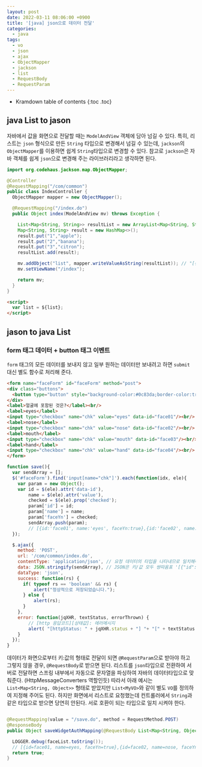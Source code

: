 ```yaml
---
layout: post
date: 2022-03-11 08:06:00 +0900
title: '[java] json으로 데이터 전달'
categories:
  - java
tags:
  - vo
  - json
  - ajax
  - ObjectMapper
  - jackson
  - list
  - RequestBody
  - RequestParam
---
```


* Kramdown table of contents
{:toc .toc}


## java List to jason

자바에서 값을 화면으로 전달할 때는 `ModelAndView` 객체에 담아 넘길 수 있다.
특히, 리스트는 `json` 형식으로 만든 `String` 타입으로 변경해서 넘길 수 있는데,
`jackson`의 `ObjectMapper`를 이용하면 쉽게 `String`타입으로 변경할 수 있다.
참고로 `jackson`은 자바 객체를 쉽게 `json`으로 변경해 주는 라이브러리라고 생각하면 된다.

```java
import org.codehaus.jackson.map.ObjectMapper;

@Controller
@RequestMapping("/com/common")
public class IndexController {
  ObjectMapper mapper = new ObjectMapper();

  @RequestMapping("/index.do")
  public Object index(ModelAndView mv) throws Exception {

    List<Map<String, String>> resultList = new ArrayList<Map<String, String>>();
    Map<String, String> result = new HashMap<>();
    result.put("1","apple");
    result.put("2","banana");
    result.put("3","citron");
    resultList.add(result);

    mv.addObject("list", mapper.writeValueAsString(resultList)); // "[{"1":"apple","2":"banan","3":"citron"}]"
    mv.setViewName("/index");

    return mv;
  }
}
```

```html
<script>
  var list = ${list};
</script>
```

## jason to java List

### form 태그 데이터 + button 태그 이벤트

`form` 태그의 모든 데이터를 보내지 않고 일부 원하는 데이터만 보내려고 하면 `submit` 대신 별도 함수로 처리해 준다.

```html
<form name="faceForm" id="faceForm" method="post">
<div class="buttons">
  <button type="button" style="background-color:#0c83da;border-color:transparent;color:#fff;border-radius:40px;border-width:1px;height:36px;min-width:50px" onclick="save()">저장</button>
</div>
<label>얼굴에 포함된 것은?</label><br/>
<label>eyes</label>
<input type="checkbox" name="chk" value="eyes" data-id="face01"/><br/>
<label>nose</label>
<input type="checkbox" name="chk" value="nose" data-id="face02"/><br/>
<label>mouth</label>
<input type="checkbox" name="chk" value="mouth" data-id="face03"/><br/>
<label>hand</label>
<input type="checkbox" name="chk" value="hand" data-id="face04"/><br/>
</form>
```

```js
function save(){
  var sendArray = [];
  $('#faceForm').find('input[name="chk"]').each(function(idx, ele){
    var param = new Object();
    var id = $(ele).attr('data-id'),
        name = $(ele).attr('value'),
        checked = $(ele).prop('checked');
        param['id'] = id;
        param['name'] = name;
        param['faceYn'] = checked;
        sendArray.push(param);
        // [{id:'face01', name:'eyes', faceYn:true},{id:'face02', name:'nose', faceYn:true},{id:'face03', name:'mouth', faceYn:true},{id:'face04', name:'hand', faceYn:false}]
  });

  $.ajax({
    method: 'POST',
    url: '/com/common/index.do',
    contentType: 'application/json', // 요청 데이터의 타입을 나타내므로 일치해야 한다.
    data: JSON.stringify(sendArray), // JSON은 키/값 모두 쌍따옴표 '[{"id":"face01","name":"eyes","faceYn":true},{"id":"face02","name":"nose","faceYn":true},{"id":"face03","name":"mouth","faceYn":true},{"id":"face04","name":"hand","faceYn":false}]'
    dataType: 'json',
    success: function(rs) {
      if( typeof rs == 'boolean' && rs) {
          alert("정상적으로 저장되었습니다.");
      } else {
          alert(rs);
      }
    },
    error: function(jqXHR, textStatus, errorThrown) {
        // [http 응답코드][상태값]: 에러메시지
        alert( "[httpStatus: " + jqXHR.status + "] "+ "[" + textStatus + "]: " + errorThrown);
    }
  });
}

```

데이터가 화면으로부터 키:값의 형태로 전달이 되면 `@RequestParam`으로 받아야 하고 그렇지 않을 경우, `@RequestBody`로 받으면 된다.
리스트를 `json`타입으로 전환하여 서버로 전달하면 스프링 내부에서 자동으로 문자열을 파싱하여 자바의 데이터타입으로 맞춰준다. (HttpMessageConverters 역할인듯)
따라서 아래 예시는 `List<Map<String, Object>>` 형태로 받았지만 `List<MyVO>`와 같이 별도 `VO`를 정의하여 지정해 주어도 된다.
하지만 화면에서 리스트로 요청했는데 컨트롤러에서 `String`과 같은 타입으로 받으면 당연히 안된다.
서로 호환이 되는 타입으로 일치 시켜야 한다.

```java

@RequestMapping(value = "/save.do", method = RequestMethod.POST)
@ResponseBody
public Object saveWidgetAuthMapping(@RequestBody List<Map<String, Object>> faceList) throws Exception {

  LOGGER.debug(faceList.toString());
  // [{id=face01, name=eyes, faceYn=true},{id=face02, name=nose, faceYn=true},{id=face03, name=mouth, faceYn=true},{id=face04, name=hand, faceYn=false}]
  return true;
}
```
